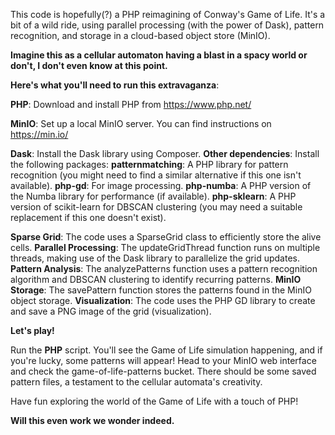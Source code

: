 This code is hopefully(?) a PHP reimagining of Conway's Game of Life. It's a bit of a wild ride, using parallel processing (with the power of Dask), pattern recognition, and storage in a cloud-based object store (MinIO). 

**Imagine this as a cellular automaton having a blast in a spacy world or don't, I don't even know at this point.**

**Here's what you'll need to run this extravaganza**:

**PHP**: Download and install PHP from
https://www.php.net/

**MinIO**: Set up a local MinIO server. You can find instructions on
https://min.io/

**Dask**: Install the Dask library using Composer.
**Other dependencies**: Install the following packages:
**patternmatching**: A PHP library for pattern recognition (you might need to find a similar alternative if this one isn't available).
**php-gd**: For image processing.
**php-numba**: A PHP version of the Numba library for performance (if available).
**php-sklearn**: A PHP version of scikit-learn for DBSCAN clustering (you may need a suitable replacement if this one doesn't exist).


**Sparse Grid**: The code uses a SparseGrid class to efficiently store the alive cells.
**Parallel Processing**: The updateGridThread function runs on multiple threads, making use of the Dask library to parallelize the grid updates.
**Pattern Analysis**: The analyzePatterns function uses a pattern recognition algorithm and DBSCAN clustering to identify recurring patterns.
**MinIO Storage**: The savePattern function stores the patterns found in the MinIO object storage.
**Visualization**: The code uses the PHP GD library to create and save a PNG image of the grid (visualization).

**Let's play!**

Run the **PHP** script. You'll see the Game of Life simulation happening, and if you're lucky, some patterns will appear!
Head to your MinIO web interface and check the game-of-life-patterns bucket. There should be some saved pattern files, a testament to the cellular automata's creativity.

Have fun exploring the world of the Game of Life with a touch of PHP! 


**Will this even work we wonder indeed.**
